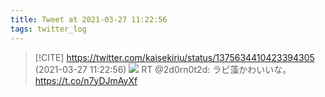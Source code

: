 ```yaml
---
title: Tweet at 2021-03-27 11:22:56
tags: twitter_log
---
```


> [!CITE] https://twitter.com/kaisekiriu/status/1375634410423394305 (2021-03-27 11:22:56)
> ![](https://twitter.com/kaisekiriu/status/1375634410423394305)
> RT @2d0rn0t2d: ラピ藻かわいいな。
> https://t.co/n7yDJmAyXf
